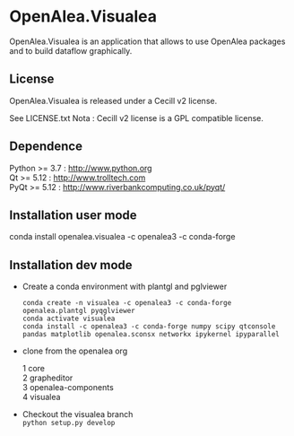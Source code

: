 # OpenAlea.Visualea

OpenAlea.Visualea is an application that allows to use OpenAlea packages 
and to build dataflow graphically.


## License

OpenAlea.Visualea is released under a Cecill v2 license.

See LICENSE.txt
Nota : Cecill v2 license is a GPL compatible license.


## Dependence

Python >= 3.7   : http://www.python.org  
Qt >= 5.12	: http://www.trolltech.com  
PyQt >= 5.12	: http://www.riverbankcomputing.co.uk/pyqt/  


## Installation user mode

conda install openalea.visualea -c openalea3 -c conda-forge  


## Installation dev mode

- Create a conda environment with plantgl and pglviewer  
    
    ```
    conda create -n visualea -c openalea3 -c conda-forge openalea.plantgl pyqglviewer  
    conda activate visualea  
    conda install -c openalea3 -c conda-forge numpy scipy qtconsole pandas matplotlib openalea.sconsx networkx ipykernel ipyparallel
    ```

- clone from the openalea org

    1 core  
    2 grapheditor  
    3 openalea-components  
    4 visualea

- Checkout the visualea branch  
    `python setup.py develop`
